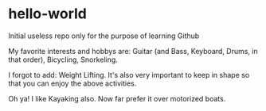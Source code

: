 # hello-world
Initial useless repo only for the purpose of learning Github

My favorite interests and hobbys are:  Guitar (and Bass, Keyboard, Drums, in that order), Bicycling, Snorkeling.

I forgot to add: Weight Lifting. It's also very important to keep in shape so that you can enjoy the above activities.

Oh ya! I like Kayaking also. Now far prefer it over motorized boats.
